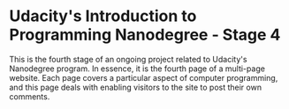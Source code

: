 # Udacity's Introduction to Programming Nanodegree - Stage 4
This is the fourth stage of an ongoing project related to Udacity's Nanodegree program.
In essence, it is the fourth page of a multi-page website.
Each page covers a particular aspect of computer programming, and this page deals with enabling visitors to the site to post their own comments. 
